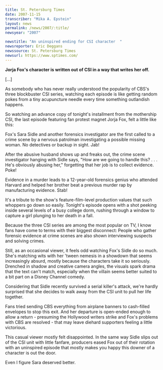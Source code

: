 ```yaml
---
title: St. Petersburg Times
date: 2007-11-15
transcriber: "Mika A. Epstein"
layout: news
permalink: /news/2007/:title/
newsyear: "2007"

newstitle: "An uninspired ending for CSI character  "
newsreporter: Eric Deggans
newssource: St. Petersburg Times
newsurl: https://www.sptimes.com/
---
```

**Jorja Fox's character is written out of CSI in a way that writes her off.**

[...]

As somebody who has never really understood the popularity of CBS's three blockbuster CSI series, watching each episode is like getting random pokes from a tiny acupuncture needle every time something outlandish happens.

So watching an advance copy of tonight's installment from the mothership CSI, the last episode featuring fan protest magnet Jorja Fox, felt a little like this:

Fox's Sara Sidle and another forensics investigator are the first called to a crime scene by a nervous patrolman investigating a possible missing woman. No detectives or backup in sight. Jab!

After the abusive husband shows up and freaks out, the crime scene investigator hanging with Sidle says, "How are we going to handle this? . . . He's obviously abusing her," forgetting that her job is to collect evidence. Poke!

Evidence in a murder leads to a 12-year-old forensics genius who attended Harvard and helped her brother beat a previous murder rap by manufacturing evidence. Stab!

It's a tribute to the show's feature-film-level production values that such whoppers go down so easily. Tonight's episode opens with a shot peeking inside several levels of a busy college dorm, rushing through a window to capture a girl plunging to her death in a fall.

Because the three CSI series are among the most popular on TV, I know fans have come to terms with their biggest disconnect: People who gather forensic evidence at crime scenes are also shown interviewing suspects and solving crimes.

Still, as an occasional viewer, it feels odd watching Fox's Sidle do so much. She's matching wits with her 'tween nemesis in a showdown that seems increasingly absurd, mostly because the characters take it so seriously. Drenched in shadow and creative camera angles, the visuals spark drama that the text can't match, especially when the villain seems better suited to a bit part on a Disney Channel comedy.

Considering that Sidle recently survived a serial killer's attack, we're hardly surprised that she decides to walk away from the CSI unit to pull her life together.

Fans tried sending CBS everything from airplane banners to cash-filled envelopes to stop this exit. And her departure is open-ended enough to allow a return - presuming the Hollywood writers strike and Fox's problems with CBS are resolved - that may leave diehard supporters feeling a little victorious.

This casual viewer mostly felt disappointed. In the same way Sidle slips out of the CSI unit with little fanfare, producers eased Fox out of their rotation with an uninspired episode that mostly makes you happy this downer of a character is out the door.

Even I figure Sara deserved better.
